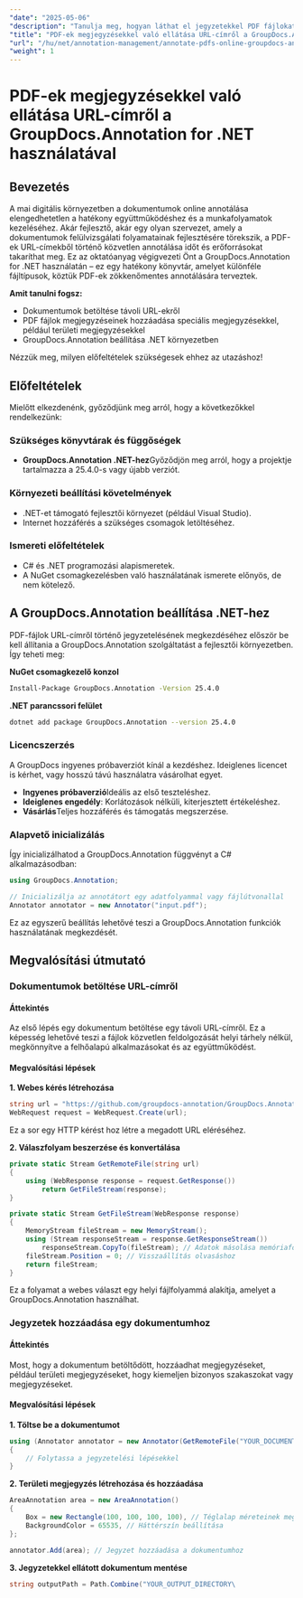 ```yaml
---
"date": "2025-05-06"
"description": "Tanulja meg, hogyan láthat el jegyzetekkel PDF fájlokat online a GroupDocs.Annotation for .NET segítségével. Egyszerűsítse dokumentum-ellenőrzési folyamatait hatékony jegyzetelési technikákkal."
"title": "PDF-ek megjegyzésekkel való ellátása URL-címről a GroupDocs.Annotation for .NET használatával"
"url": "/hu/net/annotation-management/annotate-pdfs-online-groupdocs-annotation-net/"
"weight": 1
---
```


# PDF-ek megjegyzésekkel való ellátása URL-címről a GroupDocs.Annotation for .NET használatával

## Bevezetés

A mai digitális környezetben a dokumentumok online annotálása elengedhetetlen a hatékony együttműködéshez és a munkafolyamatok kezeléséhez. Akár fejlesztő, akár egy olyan szervezet, amely a dokumentumok felülvizsgálati folyamatainak fejlesztésére törekszik, a PDF-ek URL-címekből történő közvetlen annotálása időt és erőforrásokat takaríthat meg. Ez az oktatóanyag végigvezeti Önt a GroupDocs.Annotation for .NET használatán – ez egy hatékony könyvtár, amelyet különféle fájltípusok, köztük PDF-ek zökkenőmentes annotálására terveztek.

**Amit tanulni fogsz:**
- Dokumentumok betöltése távoli URL-ekről
- PDF fájlok megjegyzéseinek hozzáadása speciális megjegyzésekkel, például területi megjegyzésekkel
- GroupDocs.Annotation beállítása .NET környezetben

Nézzük meg, milyen előfeltételek szükségesek ehhez az utazáshoz!

## Előfeltételek

Mielőtt elkezdenénk, győződjünk meg arról, hogy a következőkkel rendelkezünk:

### Szükséges könyvtárak és függőségek
- **GroupDocs.Annotation .NET-hez**Győződjön meg arról, hogy a projektje tartalmazza a 25.4.0-s vagy újabb verziót.
  

### Környezeti beállítási követelmények
- .NET-et támogató fejlesztői környezet (például Visual Studio).
- Internet hozzáférés a szükséges csomagok letöltéséhez.

### Ismereti előfeltételek
- C# és .NET programozási alapismeretek.
- A NuGet csomagkezelésben való használatának ismerete előnyös, de nem kötelező.

## A GroupDocs.Annotation beállítása .NET-hez

PDF-fájlok URL-címről történő jegyzetelésének megkezdéséhez először be kell állítania a GroupDocs.Annotation szolgáltatást a fejlesztői környezetben. Így teheti meg:

**NuGet csomagkezelő konzol**

```bash
Install-Package GroupDocs.Annotation -Version 25.4.0
```

**\.NET parancssori felület**

```bash
dotnet add package GroupDocs.Annotation --version 25.4.0
```

### Licencszerzés

A GroupDocs ingyenes próbaverziót kínál a kezdéshez. Ideiglenes licencet is kérhet, vagy hosszú távú használatra vásárolhat egyet.

- **Ingyenes próbaverzió**Ideális az első teszteléshez.
- **Ideiglenes engedély**: Korlátozások nélküli, kiterjesztett értékeléshez.
- **Vásárlás**Teljes hozzáférés és támogatás megszerzése.

### Alapvető inicializálás

Így inicializálhatod a GroupDocs.Annotation függvényt a C# alkalmazásodban:

```csharp
using GroupDocs.Annotation;

// Inicializálja az annotátort egy adatfolyammal vagy fájlútvonallal
Annotator annotator = new Annotator("input.pdf");
```

Ez az egyszerű beállítás lehetővé teszi a GroupDocs.Annotation funkciók használatának megkezdését.

## Megvalósítási útmutató

### Dokumentumok betöltése URL-címről

#### Áttekintés

Az első lépés egy dokumentum betöltése egy távoli URL-címről. Ez a képesség lehetővé teszi a fájlok közvetlen feldolgozását helyi tárhely nélkül, megkönnyítve a felhőalapú alkalmazásokat és az együttműködést.

#### Megvalósítási lépések

**1. Webes kérés létrehozása**

```csharp
string url = "https://github.com/groupdocs-annotation/GroupDocs.Annotation-for-.NET/blob/master/Examples/Resources/SampleFiles/input.pdf?raw=true";    Megjegyzés: Ez a kódrészlet valószínűleg egy fájlnevet és fájlnevet tartalmaz, és a benne szereplő elemek (pl. fájlnevek, elérési utak) valószínűleg egy külső könyvtárból származnak.
WebRequest request = WebRequest.Create(url);
```

Ez a sor egy HTTP kérést hoz létre a megadott URL eléréséhez.

**2. Válaszfolyam beszerzése és konvertálása**

```csharp
private static Stream GetRemoteFile(string url)
{
    using (WebResponse response = request.GetResponse())
        return GetFileStream(response);
}

private static Stream GetFileStream(WebResponse response)
{
    MemoryStream fileStream = new MemoryStream();
    using (Stream responseStream = response.GetResponseStream())
        responseStream.CopyTo(fileStream); // Adatok másolása memóriafolyamba
    fileStream.Position = 0; // Visszaállítás olvasáshoz
    return fileStream;
}
```

Ez a folyamat a webes választ egy helyi fájlfolyammá alakítja, amelyet a GroupDocs.Annotation használhat.

### Jegyzetek hozzáadása egy dokumentumhoz

#### Áttekintés

Most, hogy a dokumentum betöltődött, hozzáadhat megjegyzéseket, például területi megjegyzéseket, hogy kiemeljen bizonyos szakaszokat vagy megjegyzéseket.

#### Megvalósítási lépések

**1. Töltse be a dokumentumot**

```csharp
using (Annotator annotator = new Annotator(GetRemoteFile("YOUR_DOCUMENT_DIRECTORY/input.pdf")))
{
    // Folytassa a jegyzetelési lépésekkel
}
```

**2. Területi megjegyzés létrehozása és hozzáadása**

```csharp
AreaAnnotation area = new AreaAnnotation()
{
    Box = new Rectangle(100, 100, 100, 100), // Téglalap méreteinek meghatározása
    BackgroundColor = 65535, // Háttérszín beállítása
};

annotator.Add(area); // Jegyzet hozzáadása a dokumentumhoz
```

**3. Jegyzetekkel ellátott dokumentum mentése**

```csharp
string outputPath = Path.Combine("YOUR_OUTPUT_DIRECTORY\